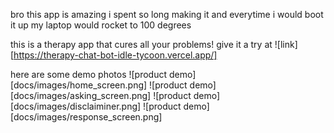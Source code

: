 bro this app is amazing i spent so long making it and everytime i would boot it up my laptop would rocket to 100 degrees

this is a therapy app that cures all your problems!
give it a try at ![link][https://therapy-chat-bot-idle-tycoon.vercel.app/]

here are some demo photos
![product demo][docs/images/home_screen.png]
![product demo][docs/images/asking_screen.png]
![product demo][docs/images/disclaiminer.png]
![product demo][docs/images/response_screen.png]
